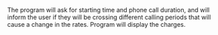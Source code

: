 The program will ask for starting time and phone call duration, and will inform the user if they will be crossing different calling periods that will cause a change in the rates.
Program will display the charges.
